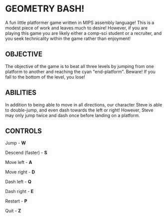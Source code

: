 # GEOMETRY BASH!

A fun little platformer game written in MIPS assembly language! This is a modest piece of work and leaves much to desire! However, if you are playing this game
you are likely either a comp-sci student or a recruiter, and you seek technicality within the game rather than enjoyment!

## OBJECTIVE

The objective of the game is to beat all three levels by jumping from one platform to another and reaching the cyan "end-platform".
Beware! If you fall to the bottom of the level, you lose!

## ABILITIES

In addition to being able to move in all directions, our character Steve is able to double-jump, and even dash towards the left or right!
However, Steve may only jump twice and dash once before landing on a platform.

## CONTROLS

Jump - **W**

Descend (faster) - **S**

Move left - **A**

Move right - **D**

Dash left - **Q**

Dash right - **E**

Restart - **P**

Quit - **Z**

